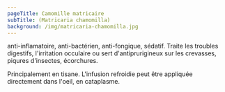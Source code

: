 ```yaml
---
pageTitle: Camomille matricaire
subTitle: (Matricaria chamomilla)
background: /img/matricaria-chamomilla.jpg
---
```


anti-inflamatoire, anti-bactérien, anti-fongique, sédatif. Traite les troubles digestifs, l'irritation occulaire ou sert d'antiprurigineux sur les crevasses, piqures d'insectes, écorchures.

Principalement en tisane. L'infusion refroidie peut être appliquée directement dans l'oeil, en cataplasme.
